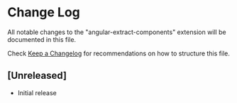 # Change Log

All notable changes to the "angular-extract-components" extension will be documented in this file.

Check [Keep a Changelog](http://keepachangelog.com/) for recommendations on how to structure this file.

## [Unreleased]

- Initial release